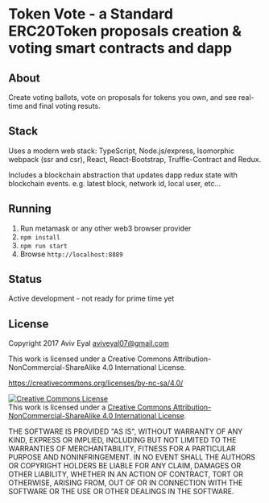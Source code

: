 # Token Vote - a Standard ERC20Token proposals creation & voting smart contracts and dapp

## About
Create voting ballots, vote on proposals for tokens you own, and see real-time and final voting resuts.

## Stack
Uses a modern web stack: TypeScript, Node.js/express, Isomorphic webpack (ssr and csr), React, React-Bootstrap, Truffle-Contract and Redux. 

Includes a blockchain abstraction that updates dapp redux state with blockchain events. e.g. latest block, network id, local user, etc...

## Running

1. Run metamask or any other  web3 browser provider
2. `npm install`
3. `npm run start`
4. Browse `http://localhost:8889`

## Status
Active development - not ready for prime time yet

## License

Copyright 2017 Aviv Eyal <aviveyal07@gmail.com>

This work is licensed under a Creative Commons Attribution-NonCommercial-ShareAlike 4.0 International License.

https://creativecommons.org/licenses/by-nc-sa/4.0/

<a rel="license" href="http://creativecommons.org/licenses/by-nc-sa/4.0/"><img alt="Creative Commons License" style="border-width:0" src="https://i.creativecommons.org/l/by-nc-sa/4.0/88x31.png" /></a><br />This work is licensed under a <a rel="license" href="http://creativecommons.org/licenses/by-nc-sa/4.0/">Creative Commons Attribution-NonCommercial-ShareAlike 4.0 International License</a>.

THE SOFTWARE IS PROVIDED "AS IS", WITHOUT WARRANTY OF ANY KIND, EXPRESS OR IMPLIED, INCLUDING BUT NOT LIMITED TO THE WARRANTIES OF MERCHANTABILITY, FITNESS FOR A PARTICULAR PURPOSE AND NONINFRINGEMENT. IN NO EVENT SHALL THE AUTHORS OR COPYRIGHT HOLDERS BE LIABLE FOR ANY CLAIM, DAMAGES OR OTHER LIABILITY, WHETHER IN AN ACTION OF CONTRACT, TORT OR OTHERWISE, ARISING FROM, OUT OF OR IN CONNECTION WITH THE SOFTWARE OR THE USE OR OTHER DEALINGS IN THE SOFTWARE.

